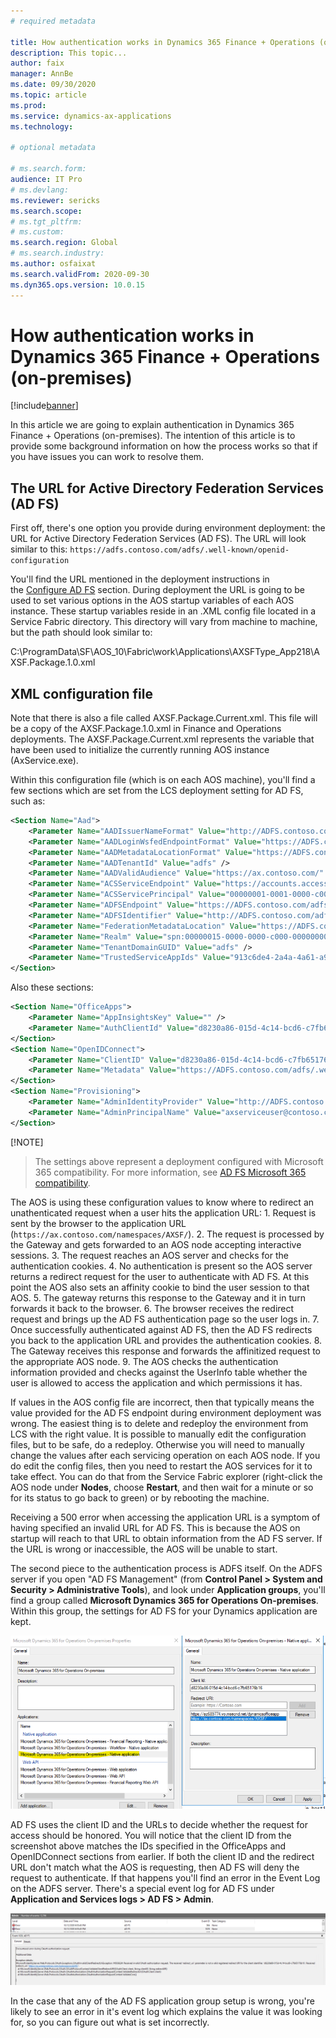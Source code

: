 ```yaml
---
# required metadata

title: How authentication works in Dynamics 365 Finance + Operations (on-premises)
description: This topic...
author: faix
manager: AnnBe
ms.date: 09/30/2020
ms.topic: article
ms.prod:
ms.service: dynamics-ax-applications
ms.technology: 

# optional metadata

# ms.search.form:
audience: IT Pro
# ms.devlang: 
ms.reviewer: sericks
ms.search.scope:
# ms.tgt_pltfrm: 
# ms.custom: 
ms.search.region: Global
# ms.search.industry:
ms.author: osfaixat
ms.search.validFrom: 2020-09-30
ms.dyn365.ops.version: 10.0.15
---
```


# How authentication works in Dynamics 365 Finance + Operations (on-premises)

[!include[banner](../includes/banner.md)]

In this article we are going to explain authentication in Dynamics 365 Finance + Operations (on-premises). The intention of this article is to provide some background information on how the process works so that if you have issues you can work to resolve them.

## The URL for Active Directory Federation Services (AD FS)

First off, there's one option you provide during environment deployment: the URL for Active Directory Federation Services (AD FS). The URL will look similar to this: `https://adfs.contoso.com/adfs/.well-known/openid-configuration` 

You'll find the URL mentioned in the deployment instructions in the [Configure AD FS](./setup-deploy-on-premises-pu12.md#configureadfs) section. During deployment the URL is going to be used to set various options in the AOS startup variables of each AOS instance. These startup variables reside in an .XML config file located in a Service Fabric directory. This directory will vary from machine to machine, but the path should look similar to: 

C:\\ProgramData\\SF\\AOS_10\\Fabric\\work\\Applications\\AXSFType_App218\\AXSF.Package.1.0.xml

## XML configuration file
Note that there is also a file called AXSF.Package.Current.xml. This file will be a copy of the AXSF.Package.1.0.xml in Finance and Operations deployments. The AXSF.Package.Current.xml represents the variable that have been used to initialize the currently running AOS instance (AxService.exe).

Within this configuration file (which is on each AOS machine), you'll find a few sections which are set from the LCS deployment setting for AD FS, such as:

```xml
<Section Name="Aad">
    <Parameter Name="AADIssuerNameFormat" Value="http://ADFS.contoso.com/{0}/services/trust" />
    <Parameter Name="AADLoginWsfedEndpointFormat" Value="https://ADFS.contoso.com/{0}/wsfed" />
    <Parameter Name="AADMetadataLocationFormat" Value="https://ADFS.contoso.com/FederationMetadata/2007-06/FederationMetadata.xml" />
    <Parameter Name="AADTenantId" Value="adfs" />
    <Parameter Name="AADValidAudience" Value="https://ax.contoso.com/" />
    <Parameter Name="ACSServiceEndpoint" Value="https://accounts.accesscontrol.windows-ppe.net/tokens/OAuth/2" />
    <Parameter Name="ACSServicePrincipal" Value="00000001-0001-0000-c000-000000000000" />
    <Parameter Name="ADFSEndpoint" Value="https://ADFS.contoso.com/adfs" />
    <Parameter Name="ADFSIdentifier" Value="http://ADFS.contoso.com/adfs/services/trust" />
    <Parameter Name="FederationMetadataLocation" Value="https://ADFS.contoso.com/FederationMetadata/2007-06/FederationMetadata.xml" />
    <Parameter Name="Realm" Value="spn:00000015-0000-0000-c000-000000000000" />
    <Parameter Name="TenantDomainGUID" Value="adfs" />
    <Parameter Name="TrustedServiceAppIds" Value="913c6de4-2a4a-4a61-a9ce-945d2b2ce2e0" />
</Section>
```

Also these sections:

```xml
<Section Name="OfficeApps">
    <Parameter Name="AppInsightsKey" Value="" />
    <Parameter Name="AuthClientId" Value="d8230a86-015d-4c14-bcd6-c7fb65176b16" />
</Section>
<Section Name="OpenIDConnect">
    <Parameter Name="ClientID" Value="d8230a86-015d-4c14-bcd6-c7fb65176b16" />
    <Parameter Name="Metadata" Value="https://ADFS.contoso.com/adfs/.well-known/openid-configuration" />
</Section>
<Section Name="Provisioning">
    <Parameter Name="AdminIdentityProvider" Value="http://ADFS.contoso.com/adfs/services/trust" />
    <Parameter Name="AdminPrincipalName" Value="axserviceuser@contoso.com" />
</Section>
```

[!NOTE]
> The settings above represent a deployment configured with Microsoft 365 compatibility. For more information, see [AD FS Microsoft 365 compatibility](./onprem-adfscompatibility.md).

The AOS is using these configuration values to know where to redirect an unathenticated request when a user hits the application URL:
    1. Request is sent by the browser to the application URL (`https://ax.contoso.com/namespaces/AXSF/`).
    2. The request is processed by the Gateway and gets forwarded to an AOS node accepting interactive sessions.
    3. The request reaches an AOS server and checks for the authentication cookies.
    4. No authentication is present so the AOS server returns a redirect request for the user to authenticate with AD FS. At this point the AOS also sets an affinity cookie to bind the user session to that AOS.
    5. The gateway returns this response to the Gateway and it in turn forwards it back to the browser.
    6. The browser receives the redirect request and brings up the AD FS authentication page so the user logs in.
    7. Once successfully authenticated against AD FS, then the AD FS redirects you back to the application URL and provides the authentication cookies.
    8. The Gateway receives this response and forwards the affinitized request to the appropriate AOS node.
    9. The AOS checks the authentication information provided and checks against the UserInfo table whether the user is allowed to access the application and which permissions it has.
    
If values in the AOS config file are incorrect, then that typically means the value provided for the AD FS endpoint during environment deployment was wrong. The easiest thing is to delete and redeploy the environment from LCS with the right value. It is possible to manually edit the configuration files, but to be safe, do a redeploy. Otherwise you will need to manually change the values after each servicing operation on each AOS node. If you do edit the config files, then you need to restart the AOS services for it to take effect. You can do that from the Service Fabric explorer (right-click the AOS node under **Nodes**, choose **Restart**, and then wait for a minute or so for its status to go back to green) or by rebooting the machine.

Receiving a 500 error when accessing the application URL is a symptom of having specified an invalid URL for AD FS. This is because the AOS on startup will reach to that URL to obtain information from the AD FS server. If the URL is wrong or inaccessible, the AOS will be unable to start. 

The second piece to the authentication process is ADFS itself. On the ADFS server if you open "AD FS Management" (from **Control Panel > System and Security > Administrative Tools**), and look under **Application groups**, you'll find a group called **Microsoft Dynamics 365 for Operations On-premises**. Within this group, the settings for AD FS for your Dynamics application are kept.

![AD FS application group setup](media/ADFS.png)

AD FS uses the client ID and the URLs to decide whether the request for access should be honored. You will notice that the client ID from the screenshot above matches the IDs specified in the OfficeApps and OpenIDConnect sections from earlier. If both the client ID and the redirect URL don't match what the AOS is requesting, then AD FS will deny the request to authenticate. If that happens you'll find an error in the Event Log on the ADFS server. There's a special event log for AD FS under **Application and Services logs > AD FS > Admin**.

![AD FS event log error](media/ADFSredirectwrong.png)

In the case that any of the AD FS application group setup is wrong, you're likely to see an error in it's event log which explains the value it was looking for, so you can figure out what is set incorrectly.
